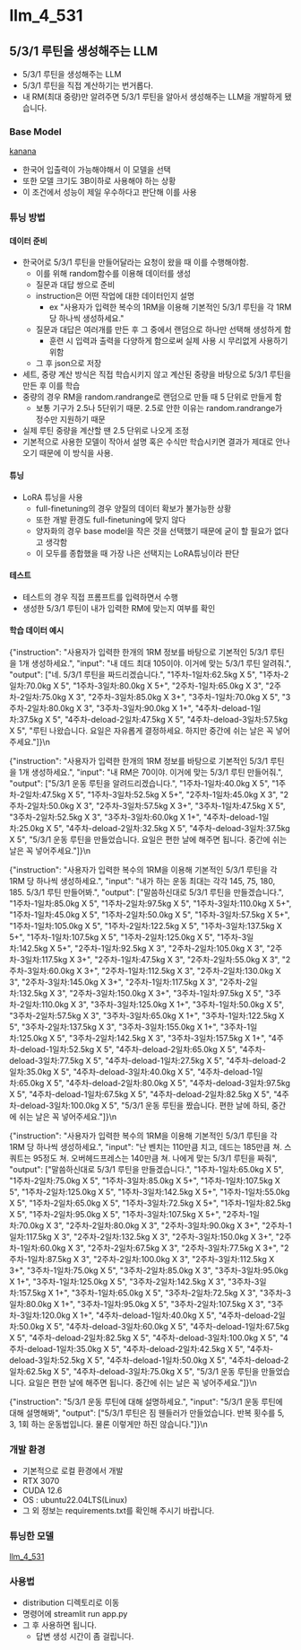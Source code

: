 # llm_4_531

## 5/3/1 루틴을 생성해주는 LLM
- 5/3/1 루틴을 생성해주는 LLM
- 5/3/1 루틴을 직접 계산하기는 번거롭다.
- 내 RM(최대 중량)만 알려주면 5/3/1 루틴을 알아서 생성해주는 LLM을 개발하게 됐습니다.

### Base Model
[kanana](https://huggingface.co/kakaocorp/kanana-nano-2.1b-base)
- 한국어 입출력이 가능해야해서 이 모델을 선택
- 또한 모델 크기도 3B이하로 사용해야 하는 상황
- 이 조건에서 성능이 제일 우수하다고 판단해 이를 사용

### 튜닝 방법
#### 데이터 준비
- 한국어로 5/3/1 루틴을 만들어달라는 요청이 왔을 때 이를 수행해야함.
    - 이를 위해 random함수를 이용해 데이터를 생성
    - 질문과 대답 쌍으로 준비
    - instruction은 어떤 작업에 대한 데이터인지 설명
        - ex "사용자가 입력한 복수의 1RM을 이용해 기본적인 5/3/1 루틴을 각 1RM 당 하나씩 생성하세요."
    - 질문과 대답은 여러개를 만든 후 그 중에서 랜덤으로 하나만 선택해 생성하게 함
        - 훈련 시 입력과 출력을 다양하게 함으로써 실제 사용 시 무리없게 사용하기 위함
    - 그 후 json으로 저장
- 세트, 중량 계산 방식은 직접 학습시키지 않고 계산된 중량을 바탕으로 5/3/1 루틴을 만든 후 이를 학습
- 중량의 경우 RM을 random.randrange로 랜덤으로 만들 때 5 단위로 만들게 함
    - 보통 기구가 2.5나 5단위기 때문. 2.5로 안한 이유는 random.randrange가 정수만 지원하기 때문
- 실제 루틴 중량을 계산할 땐 2.5 단위로 나오게 조정
- 기본적으로 사용한 모델이 작아서 설명 혹은 수식만 학습시키면 결과가 제대로 안나오기 때문에 이 방식을 사용.

#### 튜닝
- LoRA 튜닝을 사용
    - full-finetuning의 경우 양질의 데이터 확보가 불가능한 상황
    - 또한 개발 환경도 full-finetuning에 맞지 않다
    - 양자화의 경우 base model을 작은 것을 선택했기 때문에 굳이 할 필요가 없다고 생각함
    - 이 모두를 종합했을 때 가장 나은 선택지는 LoRA튜닝이라 판단

#### 테스트
- 테스트의 경우 직접 프롬프트를 입력하면서 수행
- 생성한 5/3/1 루틴이 내가 입력한 RM에 맞는지 여부를 확인

#### 학습 데이터 예시
{"instruction": "사용자가 입력한 한개의 1RM 정보를 바탕으로 기본적인 5/3/1 루틴을 1개 생성하세요.", "input": "내 데드 최대 105이야. 이거에 맞는 5/3/1 루틴 알려줘.", "output": ["네. 5/3/1 루틴을 짜드리겠습니다.", "1주차-1일차:62.5kg X 5", "1주차-2일차:70.0kg X 5", "1주차-3일차:80.0kg X 5+", "2주차-1일차:65.0kg X 3", "2주차-2일차:75.0kg X 3", "2주차-3일차:85.0kg X 3+", "3주차-1일차:70.0kg X 5", "3주차-2일차:80.0kg X 3", "3주차-3일차:90.0kg X 1+", "4주차-deload-1일차:37.5kg X 5", "4주차-deload-2일차:47.5kg X 5", "4주차-deload-3일차:57.5kg X 5", "루틴 나왔습니다. 요일은 자유롭게 결정하세요. 하지만 중간에 쉬는 날은 꼭 넣어주세요."]}\n

{"instruction": "사용자가 입력한 한개의 1RM 정보를 바탕으로 기본적인 5/3/1 루틴을 1개 생성하세요.", "input": "내 RM은 70이야. 이거에 맞는 5/3/1 루틴 만들어줘.", "output": ["5/3/1 운동 루틴을 알려드리겠습니다.", "1주차-1일차:40.0kg X 5", "1주차-2일차:47.5kg X 5", "1주차-3일차:52.5kg X 5+", "2주차-1일차:45.0kg X 3", "2주차-2일차:50.0kg X 3", "2주차-3일차:57.5kg X 3+", "3주차-1일차:47.5kg X 5", "3주차-2일차:52.5kg X 3", "3주차-3일차:60.0kg X 1+", "4주차-deload-1일차:25.0kg X 5", "4주차-deload-2일차:32.5kg X 5", "4주차-deload-3일차:37.5kg X 5", "5/3/1 운동 루틴을 만들었습니다. 요일은 편한 날에 해주면 됩니다. 중간에 쉬는 날은 꼭 넣어주세요."]}\n

{"instruction": "사용자가 입력한 복수의 1RM을 이용해 기본적인 5/3/1 루틴을 각 1RM 당 하나씩 생성하세요.", "input": "내가 하는 운동 최대는 각각 145, 75, 180, 185. 5/3/1 루틴 만들어봐.", "output": ["말씀하신대로 5/3/1 루틴을 만들겠습니다.", "1주차-1일차:85.0kg X 5", "1주차-2일차:97.5kg X 5", "1주차-3일차:110.0kg X 5+", "1주차-1일차:45.0kg X 5", "1주차-2일차:50.0kg X 5", "1주차-3일차:57.5kg X 5+", "1주차-1일차:105.0kg X 5", "1주차-2일차:122.5kg X 5", "1주차-3일차:137.5kg X 5+", "1주차-1일차:107.5kg X 5", "1주차-2일차:125.0kg X 5", "1주차-3일차:142.5kg X 5+", "2주차-1일차:92.5kg X 3", "2주차-2일차:105.0kg X 3", "2주차-3일차:117.5kg X 3+", "2주차-1일차:47.5kg X 3", "2주차-2일차:55.0kg X 3", "2주차-3일차:60.0kg X 3+", "2주차-1일차:112.5kg X 3", "2주차-2일차:130.0kg X 3", "2주차-3일차:145.0kg X 3+", "2주차-1일차:117.5kg X 3", "2주차-2일차:132.5kg X 3", "2주차-3일차:150.0kg X 3+", "3주차-1일차:97.5kg X 5", "3주차-2일차:110.0kg X 3", "3주차-3일차:125.0kg X 1+", "3주차-1일차:50.0kg X 5", "3주차-2일차:57.5kg X 3", "3주차-3일차:65.0kg X 1+", "3주차-1일차:122.5kg X 5", "3주차-2일차:137.5kg X 3", "3주차-3일차:155.0kg X 1+", "3주차-1일차:125.0kg X 5", "3주차-2일차:142.5kg X 3", "3주차-3일차:157.5kg X 1+", "4주차-deload-1일차:52.5kg X 5", "4주차-deload-2일차:65.0kg X 5", "4주차-deload-3일차:77.5kg X 5", "4주차-deload-1일차:27.5kg X 5", "4주차-deload-2일차:35.0kg X 5", "4주차-deload-3일차:40.0kg X 5", "4주차-deload-1일차:65.0kg X 5", "4주차-deload-2일차:80.0kg X 5", "4주차-deload-3일차:97.5kg X 5", "4주차-deload-1일차:67.5kg X 5", "4주차-deload-2일차:82.5kg X 5", "4주차-deload-3일차:100.0kg X 5", "5/3/1 운동 루틴을 짰습니다. 편한 날에 하되, 중간에 쉬는 날은 꼭 넣어주세요."]}\n

{"instruction": "사용자가 입력한 복수의 1RM을 이용해 기본적인 5/3/1 루틴을 각 1RM 당 하나씩 생성하세요.", "input": "난 벤치는 110만큼 치고, 데드는 185만큼 쳐. 스쿼트는 95정도 쳐. 오버헤드프레스는 140만큼 쳐. 나에게 맞는 5/3/1 루틴을 짜줘", "output": ["말씀하신대로 5/3/1 루틴을 만들겠습니다.", "1주차-1일차:65.0kg X 5", "1주차-2일차:75.0kg X 5", "1주차-3일차:85.0kg X 5+", "1주차-1일차:107.5kg X 5", "1주차-2일차:125.0kg X 5", "1주차-3일차:142.5kg X 5+", "1주차-1일차:55.0kg X 5", "1주차-2일차:65.0kg X 5", "1주차-3일차:72.5kg X 5+", "1주차-1일차:82.5kg X 5", "1주차-2일차:95.0kg X 5", "1주차-3일차:107.5kg X 5+", "2주차-1일차:70.0kg X 3", "2주차-2일차:80.0kg X 3", "2주차-3일차:90.0kg X 3+", "2주차-1일차:117.5kg X 3", "2주차-2일차:132.5kg X 3", "2주차-3일차:150.0kg X 3+", "2주차-1일차:60.0kg X 3", "2주차-2일차:67.5kg X 3", "2주차-3일차:77.5kg X 3+", "2주차-1일차:87.5kg X 3", "2주차-2일차:100.0kg X 3", "2주차-3일차:112.5kg X 3+", "3주차-1일차:75.0kg X 5", "3주차-2일차:85.0kg X 3", "3주차-3일차:95.0kg X 1+", "3주차-1일차:125.0kg X 5", "3주차-2일차:142.5kg X 3", "3주차-3일차:157.5kg X 1+", "3주차-1일차:65.0kg X 5", "3주차-2일차:72.5kg X 3", "3주차-3일차:80.0kg X 1+", "3주차-1일차:95.0kg X 5", "3주차-2일차:107.5kg X 3", "3주차-3일차:120.0kg X 1+", "4주차-deload-1일차:40.0kg X 5", "4주차-deload-2일차:50.0kg X 5", "4주차-deload-3일차:60.0kg X 5", "4주차-deload-1일차:67.5kg X 5", "4주차-deload-2일차:82.5kg X 5", "4주차-deload-3일차:100.0kg X 5", "4주차-deload-1일차:35.0kg X 5", "4주차-deload-2일차:42.5kg X 5", "4주차-deload-3일차:52.5kg X 5", "4주차-deload-1일차:50.0kg X 5", "4주차-deload-2일차:62.5kg X 5", "4주차-deload-3일차:75.0kg X 5", "5/3/1 운동 루틴을 만들었습니다. 요일은 편한 날에 해주면 됩니다. 중간에 쉬는 날은 꼭 넣어주세요."]}\n

{"instruction": "5/3/1 운동 루틴에 대해 설명하세요.", "input": "5/3/1 운동 루틴에 대해 설명해봐", "output": ["5/3/1 루틴은 짐 웬들러가 만들었습니다. 반복 횟수를 5, 3, 1회 하는 운동법입니다. 물론 이렇게만 하진 않습니다."]}\n



### 개발 환경
- 기본적으로 로컬 환경에서 개발
- RTX 3070
- CUDA 12.6
- OS : ubuntu22.04LTS(Linux)
- 그 외 정보는 requirements.txt를 확인해 주시기 바랍니다.

### 튜닝한 모델
[llm_4_531](https://huggingface.co/jayiuk/llm_4_531/tree/main)

### 사용법
- distribution 디렉토리로 이동
- 명령어에 streamlit run app.py
- 그 후 사용하면 됩니다.
    - 답변 생성 시간이 좀 걸립니다.
